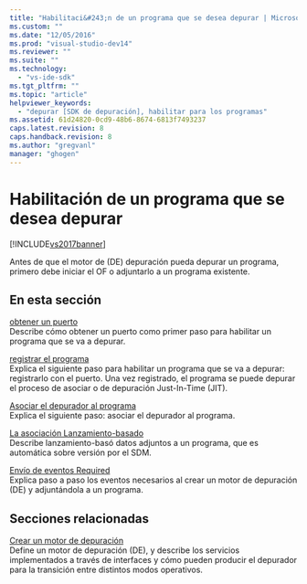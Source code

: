 ```yaml
---
title: "Habilitaci&#243;n de un programa que se desea depurar | Microsoft Docs"
ms.custom: ""
ms.date: "12/05/2016"
ms.prod: "visual-studio-dev14"
ms.reviewer: ""
ms.suite: ""
ms.technology: 
  - "vs-ide-sdk"
ms.tgt_pltfrm: ""
ms.topic: "article"
helpviewer_keywords: 
  - "depurar [SDK de depuración], habilitar para los programas"
ms.assetid: 61d24820-0cd9-48b6-8674-6813f7493237
caps.latest.revision: 8
caps.handback.revision: 8
ms.author: "gregvanl"
manager: "ghogen"
---
```

# Habilitaci&#243;n de un programa que se desea depurar
[!INCLUDE[vs2017banner](../../code-quality/includes/vs2017banner.md)]

Antes de que el motor de \(DE\) depuración pueda depurar un programa, primero debe iniciar el OF o adjuntarlo a un programa existente.  
  
## En esta sección  
 [obtener un puerto](../../extensibility/debugger/getting-a-port.md)  
 Describe cómo obtener un puerto como primer paso para habilitar un programa que se va a depurar.  
  
 [registrar el programa](../../extensibility/debugger/registering-the-program.md)  
 Explica el siguiente paso para habilitar un programa que se va a depurar: registrarlo con el puerto.  Una vez registrado, el programa se puede depurar el proceso de asociar o de depuración Just\-In\-Time \(JIT\).  
  
 [Asociar el depurador al programa](../../extensibility/debugger/attaching-to-the-program.md)  
 Explica el siguiente paso: asociar el depurador al programa.  
  
 [La asociación Lanzamiento\-basado](../../extensibility/debugger/launch-based-attachment.md)  
 Describe lanzamiento\-basó datos adjuntos a un programa, que es automática sobre versión por el SDM.  
  
 [Envío de eventos Required](../../extensibility/debugger/sending-the-required-events.md)  
 Explica paso a paso los eventos necesarios al crear un motor de depuración \(DE\) y adjuntándola a un programa.  
  
## Secciones relacionadas  
 [Crear un motor de depuración](../../extensibility/debugger/creating-a-custom-debug-engine.md)  
 Define un motor de depuración \(DE\), y describe los servicios implementados a través de interfaces y cómo pueden producir el depurador para la transición entre distintos modos operativos.